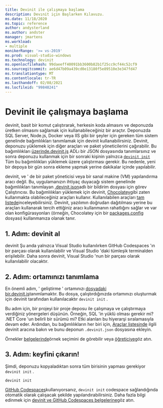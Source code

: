 ```yaml
---
title: Devinit ile çalışmaya başlama
description: Devınit için Başlarken Kılavuzu.
ms.date: 11/18/2020
ms.topic: reference
author: andysterland
ms.author: andster
manager: jmartens
ms.workload:
- multiple
monikerRange: '>= vs-2019'
ms.prod: visual-studio-windows
ms.technology: devinit
ms.openlocfilehash: 99daeeff40091bb3600b82b1f25cc9cf44c52cf9
ms.sourcegitcommit: ae6d47b09a439cd0e13180f5e89510e3e347fd47
ms.translationtype: MT
ms.contentlocale: tr-TR
ms.lasthandoff: 02/08/2021
ms.locfileid: "99848241"
---
```

# <a name="getting-started-with-devinit"></a>Devinit ile çalışmaya başlama

devinit, basit bir komut çalıştırarak, herkesin koda almasını ve deponuzda üretken olmasını sağlamak için kullanabileceğiniz bir araçtır. Deponuzda SQL Server, Node.js, Docker veya IIS gibi bir şeyler için gereken tüm sistem genelinde bağımlılıkları tanımlamak için devinit kullanabilirsiniz. Devinit, deponuzu yüklemek için diğer araçları ve paket yöneticilerini çağırabilir. Bu bağımlılıkları [ üzerinde.devinit.js](devinit-json.md) ADLı bir JSON dosyasında tanımlarsınız ve sonra deponuzu kullanmak için bir sonraki kişinin yalnızca [`devinit init`](devinit-commands.md#init) Tüm bu bağımlılıkları yüklemek üzere çalıştırması gerekir. Bu nedenle, yeni bir depoya bir gün sonra ekleme yapmak yerine dakikalar içinde yapılabilir.

devinit, ve ' de bir paket yöneticisi veya bir sanal makine (VM) yapılandırma aracı değil. Bu, uygulamanızın ihtiyaç duyacağı sistem genelinde bağımlılıkları tanımlayan [.devinit.json](devinit-json.md)adlı bir bildirim dosyası için görev Çalıştırıcısı. Bu bağımlılıkları yüklemek için devinit, [Chocolatey](https://chocolatey.org)gibi zaten kullanmakta olabileceğiniz araçları kullanır. Kullanılabilen araçları [tam listede](devinit-tool-list.md)inceleyebilirsiniz. Devinit, yazılımın doğrudan dağıtılması yerine bu araçları kullanarak tercih ettiğiniz aracı kullanmanın rahatlığını sağlar ve var olan konfigürasyonları (örneğin, Chocolatey için bir [packages.config](https://chocolatey.org/docs/commands-install#packagesconfig) dosyası) kullanmanıza olanak tanır.  

## <a name="step-1-get-devinit"></a>1. Adım: devinit al

devinit Şu anda yalnızca Visual Studio kullanılırken GitHub Codespaces 'ın bir parçası olarak kullanılabilir ve Visual Studio 'daki tümleşik terminalden erişilebilir. Daha sonra devinit, Visual Studio 'nun bir parçası olarak kullanılabilir olacaktır.

## <a name="step-2-define-your-environment"></a>2. Adım: ortamınızı tanımlama

En önemli adım, ' geliştirme ' ortamınızı [ dosyadaki bir.devinit.js](devinit-json.md)tanımlamaktır. Bu dosya, çalıştırdığınızda ortamınızı oluşturmak için devinit tarafından kullanılacaktır `devinit init` .

Bu adım için, bir projeyi bir proje deposu ile çalışmaya ve çalıştırmaya verdiğiniz yönergeleri düşünün. Örneğin, SQL 'in yüklü olması gerekir mi? .NET Core 'un belirli bir sürümü mi? Etki alanları bu hiyerarşi sıralamasıyla devam eder. Ardından, bu bağımlılıkların her biri için, [Araçlar listesinde](devinit-tool-list.md) ilgili devinit aracına bakın ve bunu deponun `.devinit.json` dosyasına ekleyin.

Örnekler [belgelerinde](sample-readme.md)örnek seçimini de görebilir veya [öğreticiye](tutorial.md)göz atın.

## <a name="step-3-enjoy"></a>3. Adım: keyfini çıkarın!

Şimdi, deponuzu kopyaladıktan sonra tüm birisinin yapması gerekiyor `devinit init` .

```console
devinit init
```

[GitHub Codespaces](https://github.com/features/codespaces)kullanıyorsanız, `devinit init` codespace sağlandığında otomatik olarak çalışacak şekilde yapılandırabilirsiniz. Daha fazla bilgi edinmek için [devinit ve GitHub Codespaces belgelerine](devinit-and-codespaces.md)göz atın.
